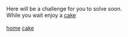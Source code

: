 Here will be a challenge for you to solve soon.\
While you wait enjoy a [cake](/cake)\
\
[home](/home) [cake](/cake)
